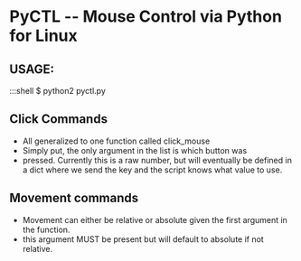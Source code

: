 # PyCTL -- Mouse Control via Python for Linux

## USAGE:

:::shell
$ python2 pyctl.py

## Click Commands

* All generalized to one function called click\_mouse
* Simply put, the only argument in the list is which button was
* pressed.  Currently this is a raw number, but will eventually be defined in a
  dict where we send the key and the script knows what value to use.


## Movement commands

* Movement can either be relative or absolute given the first argument in the
  function.
* this argument MUST be present but will default to absolute if not relative.
